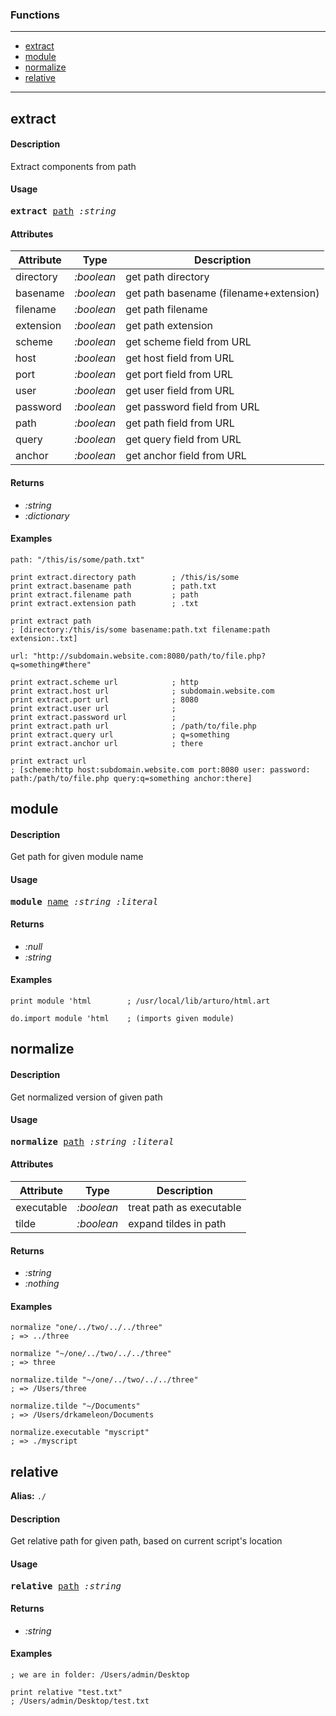 ### Functions

---

<!--ts-->
   * [extract](#extract)
   * [module](#module)
   * [normalize](#normalize)
   * [relative](#relative)
<!--te-->

---


## extract

#### Description

Extract components from path

#### Usage

<pre>
<b>extract</b> <ins>path</ins> <i>:string</i>
</pre>
#### Attributes

|Attribute|Type|Description|
|---|---|---|
|directory|<i>:boolean</i>|get path directory|
|basename|<i>:boolean</i>|get path basename (filename+extension)|
|filename|<i>:boolean</i>|get path filename|
|extension|<i>:boolean</i>|get path extension|
|scheme|<i>:boolean</i>|get scheme field from URL|
|host|<i>:boolean</i>|get host field from URL|
|port|<i>:boolean</i>|get port field from URL|
|user|<i>:boolean</i>|get user field from URL|
|password|<i>:boolean</i>|get password field from URL|
|path|<i>:boolean</i>|get path field from URL|
|query|<i>:boolean</i>|get query field from URL|
|anchor|<i>:boolean</i>|get anchor field from URL|

#### Returns

- *:string*
- *:dictionary*

#### Examples

```red
path: "/this/is/some/path.txt"

print extract.directory path        ; /this/is/some
print extract.basename path         ; path.txt
print extract.filename path         ; path
print extract.extension path        ; .txt

print extract path 
; [directory:/this/is/some basename:path.txt filename:path extension:.txt]

url: "http://subdomain.website.com:8080/path/to/file.php?q=something#there"

print extract.scheme url            ; http
print extract.host url              ; subdomain.website.com
print extract.port url              ; 8080
print extract.user url              ; 
print extract.password url          ;
print extract.path url              ; /path/to/file.php
print extract.query url             ; q=something
print extract.anchor url            ; there

print extract url
; [scheme:http host:subdomain.website.com port:8080 user: password: path:/path/to/file.php query:q=something anchor:there]
```

## module

#### Description

Get path for given module name

#### Usage

<pre>
<b>module</b> <ins>name</ins> <i>:string</i> <i>:literal</i>
</pre>

#### Returns

- *:null*
- *:string*

#### Examples

```red
print module 'html        ; /usr/local/lib/arturo/html.art

do.import module 'html    ; (imports given module)
```

## normalize

#### Description

Get normalized version of given path

#### Usage

<pre>
<b>normalize</b> <ins>path</ins> <i>:string</i> <i>:literal</i>
</pre>
#### Attributes

|Attribute|Type|Description|
|---|---|---|
|executable|<i>:boolean</i>|treat path as executable|
|tilde|<i>:boolean</i>|expand tildes in path|

#### Returns

- *:string*
- *:nothing*

#### Examples

```red
normalize "one/../two/../../three"
; => ../three

normalize "~/one/../two/../../three"
; => three

normalize.tilde "~/one/../two/../../three"
; => /Users/three

normalize.tilde "~/Documents"
; => /Users/drkameleon/Documents

normalize.executable "myscript"
; => ./myscript
```

## relative

**Alias:** `./`

#### Description

Get relative path for given path, based on current script's location

#### Usage

<pre>
<b>relative</b> <ins>path</ins> <i>:string</i>
</pre>

#### Returns

- *:string*

#### Examples

```red
; we are in folder: /Users/admin/Desktop

print relative "test.txt"
; /Users/admin/Desktop/test.txt
```